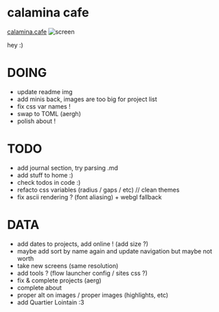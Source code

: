 # calamina cafe

[calamina.cafe](https://calamina.cafe)
![screen](/calaminacafe.avif?raw=true "calamina.cafe")

hey :)

# DOING
- update readme img
- add minis back, images are too big for project list
- fix css var names !
- swap to TOML (aergh)
- polish about !

# TODO
- add journal section, try parsing .md
- add stuff to home :)
- check todos in code :)
- refacto css variables (radius / gaps / etc) // clean themes
- fix ascii rendering ? (font aliasing) + webgl fallback

# DATA
- add dates to projects, add online ! (add size ?)
- maybe add sort by name again and update navigation but maybe not worth 
- take new screens (same resolution)
- add tools ? (flow launcher config / sites css ?)
- fix & complete projects (aerg)
- complete about
- proper alt on images / proper images (highlights, etc)
- add Quartier Lointain :3